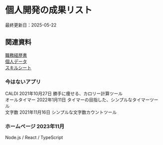 # 個人開発の成果リスト
最終更新日：2025-05-22
## 関連資料
[職務経歴書](/README.md)  
[個人データ](personal-data.md)  
[スキルシート](/skill-sheet.md)  

### 今はないアプリ
CALDI 2021年10月27日 勝手に痩せる、カロリー計算ツール  
オールタイマー 2022年1月11日 タイマーの目指した、シンプルなタイマーツール  
文字数 2021年11月16日 シンプルな文字数カウントツール  

### ホームページ 2023年11月
Node.js / React / TypeScript
